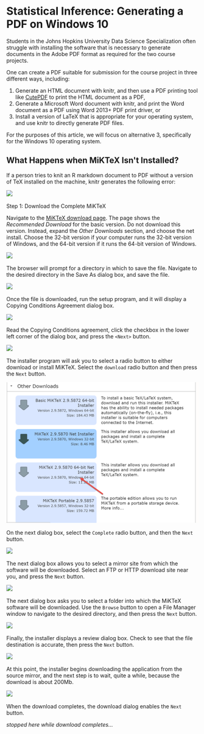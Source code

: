 # Statistical Inference: Generating a PDF on Windows 10

Students in the Johns Hopkins University Data Science Specialization often struggle with installing the software that is necessary to generate documents in the Adobe PDF format as required for the two course projects.

One can create a PDF suitable for submission for the course project in three different ways, including:

1. Generate an HTML document with knitr, and then use a PDF printing tool like [CutePDF](http://cutepdf.com) to print the HTML document as a PDF,
2. Generate a Microsoft Word document with knitr, and print the Word document as a PDF using Word 2013+ PDF print driver, or
3. Install a version of LaTeX that is appropriate for your operating system, and use knitr to directly generate PDF files.

For the purposes of this article, we will focus on alternative 3, specifically for the Windows 10 operating system.

## What Happens when MiKTeX Isn't Installed?

If a person tries to knit an R markdown document to PDF without a version of TeX installed on the machine, knitr generates the following error:

<img src="https://github.com/lgreski/datasciencectacontent/blob/master/markdown/images/installMikTeX01.png">

Step 1: Download the Complete MiKTeX

Navigate to the [MiKTeX download page](http://www.miktex.org/download). The page shows the *Recommended Download* for the basic version. Do not download this version. Instead, expand the *Other Downloads* section, and choose the net install.  Choose the 32-bit version if your computer runs the 32-bit version of Windows, and the 64-bit version if it runs the 64-bit version of Windows.

<img src="https://github.com/lgreski/datasciencectacontent/blob/master/markdown/images/installMikTeX02.png">

The browser will prompt for a directory in which to save the file. Navigate to the desired directory in the Save As dialog box, and save the file.

<img src="https://github.com/lgreski/datasciencectacontent/blob/master/markdown/images/installMikTeX03.png">

Once the file is downloaded, run the setup program, and it will display a Copying Conditions Agreement dialog box.

<img src="https://github.com/lgreski/datasciencectacontent/blob/master/markdown/images/installMikTeX04.png">


Read the Copying Conditions agreement, click the checkbox in the lower left corner of the dialog box, and press the `<Next>` button.

<img src="https://github.com/lgreski/datasciencectacontent/blob/master/markdown/images/installMikTeX05.png" >

The installer program will ask you to select a radio button to either download or install MiKTeX. Select the `download` radio button and then press the `Next` button.

<img src="./images/installMikTeX02.png" >

On the next dialog box, select the `Complete` radio button, and then the `Next` button.

<img src="https://github.com/lgreski/datasciencectacontent/blob/master/markdown/images/installMiKTeX07.png" >

The next dialog box allows you to select a mirror site from which the software will be downloaded. Select an FTP or HTTP download site near you, and press the `Next` button.

<img src="https://github.com/lgreski/datasciencectacontent/blob/master/markdown/images/installMiKTeX08.png" >

The next dialog box asks you to select a folder into which the MiKTeX software will be downloaded. Use the `Browse` button to open a File Manager window to navigate to the desired directory, and then press the `Next` button.

<img src="https://github.com/lgreski/datasciencectacontent/blob/master/markdown/images/installMiKTeX09.png" >

Finally, the installer displays a review dialog box. Check to see that the file destination is accurate, then press the `Next` button.

<img src="https://github.com/lgreski/datasciencectacontent/blob/master/markdown/images/installMiKTeX10.png" >

At this point, the installer begins downloading the application from the source mirror, and the next step is to wait, quite a while, because the download is about 200Mb.

<img src="https://github.com/lgreski/datasciencectacontent/blob/master/markdown/images/installMiKTeX11.png" >

When the download completes, the download dialog enables the `Next` button.

*stopped here while download completes...*
